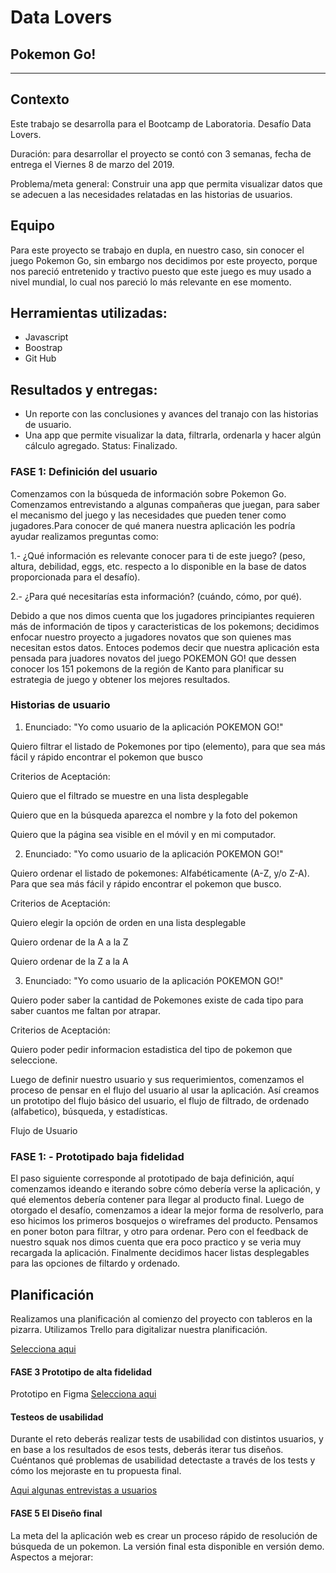 # Data Lovers

## Pokemon Go!



***

## Contexto

Este trabajo se desarrolla para el Bootcamp de Laboratoria. Desafío Data Lovers.

Duración: para  desarrollar el proyecto se contó con 3 semanas, fecha de  entrega el Viernes 8 de marzo del 2019.
 
Problema/meta general: Construir una app que permita visualizar datos que se adecuen a las necesidades relatadas en las historias de usuarios.



## Equipo
 Para este proyecto se trabajo en dupla, en nuestro caso, sin conocer el juego Pokemon Go, sin embargo nos decidimos por este proyecto, porque nos pareció entretenido y tractivo  puesto que este juego es muy usado a nivel mundial, lo cual nos pareció lo más relevante en ese momento.


## Herramientas utilizadas:

* Javascript
* Boostrap
* Git Hub

## Resultados y entregas:


* Un reporte con las conclusiones y avances del tranajo con las historias de usuario.
* Una app que permite visualizar la data, filtrarla, ordenarla y hacer algún cálculo agregado.
Status: Finalizado.

### FASE 1: Definición del usuario

Comenzamos con la búsqueda de información sobre Pokemon Go. Comenzamos entrevistando a algunas compañeras que juegan, para saber el mecanismo del juego y las necesidades que pueden tener como jugadores.Para conocer de qué manera nuestra aplicación les podría ayudar realizamos preguntas como:

1.- ¿Qué información es relevante conocer para ti de este juego? (peso, altura, debilidad, eggs, etc. respecto a lo disponible en la base de datos proporcionada para el desafío).

2.- ¿Para qué necesitarías esta información? (cuándo, cómo, por qué).

Debido a que nos dimos cuenta que los jugadores principiantes requieren más de información de tipos y caracteristicas de los pokemons; decidimos enfocar nuestro proyecto a jugadores novatos que son quienes mas necesitan estos datos.
Entoces podemos decir que nuestra aplicación esta pensada para juadores novatos del juego POKEMON GO! que dessen conocer los 151 pokemons de la región de Kanto para planificar su estrategia de juego y obtener los mejores resultados.


### Historias de usuario

1. Enunciado: "Yo como usuario de la aplicación POKEMON GO!"

Quiero filtrar el listado de Pokemones por tipo (elemento), para que sea más fácil y rápido encontrar el pokemon que busco

Criterios de Aceptación:

 Quiero que el filtrado se muestre en una lista desplegable

 Quiero que en la búsqueda aparezca el nombre y la foto del pokemon

  Quiero que la página sea visible en el móvil y en mi computador.

  2. Enunciado: "Yo como usuario de la aplicación POKEMON GO!"

Quiero ordenar el listado de pokemones: Alfabéticamente (A-Z, y/o Z-A). Para que sea más fácil y rápido encontrar el pokemon que busco.

Criterios de Aceptación:

 Quiero elegir la opción de orden en una lista desplegable

 Quiero ordenar de la A a la Z

 Quiero ordenar de la Z a la A

  3. Enunciado: "Yo como usuario de la aplicación POKEMON GO!"

Quiero poder saber la cantidad de Pokemones existe de cada tipo para saber cuantos me faltan por atrapar.

Criterios de Aceptación:

 Quiero poder pedir informacion estadistica del tipo de pokemon que seleccione.

Luego de definir nuestro usuario y sus requerimientos, comenzamos el proceso de pensar en el flujo del usuario al usar la aplicación. Así creamos un prototipo del flujo básico del usuario, el flujo de filtrado, de ordenado (alfabetico), búsqueda, y estadísticas.

Flujo de Usuario

 ### FASE 1: - Prototipado baja fidelidad

 El paso siguiente corresponde al prototipado de baja definición, aquí comenzamos ideando e iterando sobre cómo debería verse la aplicación, y qué elementos debería contener para llegar al producto final.
 Luego de otorgado el desafío, comenzamos a idear la mejor forma de resolverlo, para eso hicimos los primeros bosquejos o wireframes del producto. Pensamos en poner boton para filtrar, y otro  para ordenar. Pero con el feedback de nuestro squak nos dimos cuenta que era poco practico y se veria muy recargada la aplicación. Finalmente decidimos hacer listas desplegables para las opciones de filtardo y ordenado.

 
 
## Planificación
Realizamos una planificación al comienzo del proyecto con tableros en la pizarra. Utilizamos Trello para digitalizar nuestra planificación. 

[Selecciona aqui](https://trello.com/b/rYe2a8ZX/pokemonego)


#### FASE 3 Prototipo de alta fidelidad
Prototipo en Figma
[Selecciona aqui](https://www.figma.com/file/JsQsSqcJ6GN42gF2871VUaio/pokemon?node-id=49%3A3)


#### Testeos de usabilidad

Durante el reto deberás realizar tests de usabilidad con distintos usuarios, y
en base a los resultados de esos tests, deberás iterar tus diseños. Cuéntanos
qué problemas de usabilidad detectaste a través de los tests y cómo los
mejoraste en tu propuesta final.

[Aqui algunas entrevistas a usuarios](https://www.useloom.com/share/3fb5d7678f004704840fbfd7019ed936)

#### FASE 5 El Diseño final
La meta del la aplicación web es crear un proceso rápido de resolución de búsqueda de un pokemon. La versión final esta disponible en versión demo.
Aspectos a mejorar:
